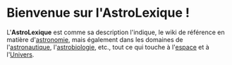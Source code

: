 # Bienvenue sur l'AstroLexique !
L'**AstroLexique** est comme sa description l'indique, le wiki de référence en matière d'[astronomie](/Astronomie.md), mais également dans les domaines de l'[astronautique](Astronautique.md), l'[astrobiologie](Astrobiologie.md), etc., tout ce qui touche à l'[espace](Espace.md) et à l'[Univers](Univers.md).
